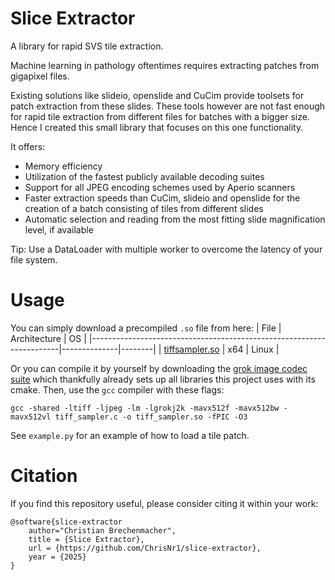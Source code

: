 # Slice Extractor

A library for rapid SVS tile extraction.

Machine learning in pathology oftentimes requires extracting patches from gigapixel files.

Existing solutions like slideio, openslide and CuCim provide toolsets for patch extraction from these slides.
These tools however are not fast enough for rapid tile extraction from different files for batches with a bigger size.
Hence I created this small library that focuses on this one functionality.

It offers:
- Memory efficiency
- Utilization of the fastest publicly available decoding suites
- Support for all JPEG encoding schemes used by Aperio scanners
- Faster extraction speeds than CuCim, slideio and openslide for the creation of a batch consisting of tiles from different slides
- Automatic selection and reading from the most fitting slide magnification level, if available

Tip: Use a DataLoader with multiple worker to overcome the latency of your file system. 

# Usage

You can simply download a precompiled `.so` file from here:
| File                                                                 | Architecture | OS     |
|----------------------------------------------------------------------|--------------|--------|
| [tiffsampler.so](https://hmgubox2.helmholtz-muenchen.de/index.php/s/edL572kZD3fEd9W) | x64          | Linux  |


Or you can compile it by yourself by downloading the [grok image codec suite](https://github.com/GrokImageCompression/grok) which thankfully already sets up all libraries this project uses with its cmake. Then, use the `gcc` compiler with these flags:
```
gcc -shared -ltiff -ljpeg -lm -lgrokj2k -mavx512f -mavx512bw -mavx512vl tiff_sampler.c -o tiff_sampler.so -fPIC -O3
```

See `example.py` for an example of how to load a tile patch.

# Citation

If you find this repository useful, please consider citing it within your work:

```
@software{slice-extractor
    author="Christian Brechenmacher",
    title = {Slice Extractor},
    url = {https://github.com/ChrisNr1/slice-extractor},
    year = {2025}
}
```
